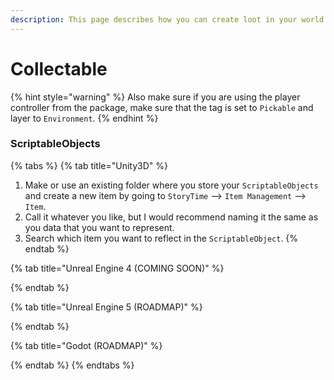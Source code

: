 ```yaml
---
description: This page describes how you can create loot in your world.
---
```


# Collectable

{% hint style="warning" %}
Also make sure if you are using the player controller from the package, make sure that the tag is set to `Pickable` and layer to `Environment`.
{% endhint %}

### ScriptableObjects

{% tabs %}
{% tab title="Unity3D" %}
1. Make or use an existing folder where you store your `ScriptableObjects` and create a new item by going to `StoryTime` --> `Item Management` --> `Item`.
2. Call it whatever you like, but I would recommend naming it the same as you data that you want to represent.
3. Search which item you want to reflect in the `ScriptableObject`.
{% endtab %}

{% tab title="Unreal Engine 4 (COMING SOON)" %}

{% endtab %}

{% tab title="Unreal Engine 5 (ROADMAP)" %}

{% endtab %}

{% tab title="Godot (ROADMAP)" %}

{% endtab %}
{% endtabs %}
